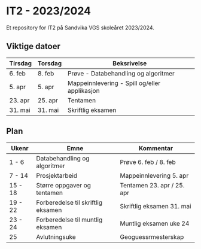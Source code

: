 # IT2 - 2023/2024

Et repository for IT2 på Sandvika VGS skoleåret 2023/2024.

## Viktige datoer

| Tirsdag | Torsdag | Beksrivelse                                   |
| ------- | ------- | --------------------------------------------- |
| 6. feb  | 8. feb  | Prøve - Databehandling og algoritmer          |
| 5. apr  | 5. apr  | Mappeinnlevering - Spill og/eller applikasjon |
| 23. apr | 25. apr | Tentamen                                      |
| 31. mai | 31. mai | Skriftlig eksamen                             |


## Plan

| Ukenr   | Emne                               | Kommentar                  |
| ------- | ---------------------------------- | -------------------------- |
| 1 - 6   | Databehandling og algoritmer       | Prøve 6. feb / 8. feb      |
| 7 - 14  | Prosjektarbeid                     | Mappeinnlevering 5. apr    |
| 15 - 18 | Større oppgaver og tentamen        | Tentamen 23. apr / 25. apr |
| 19 - 22 | Forberedelse til skriftlig eksamen | Skriftlig eksamen 31. mai  |
| 23 - 24 | Forberedelse til muntlig eksamen   | Muntlig eksamen uke 24     |
| 25      | Avlutningsuke                      | Geoguessrmesterskap        |
